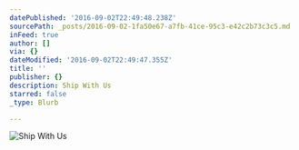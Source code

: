 ```yaml
---
datePublished: '2016-09-02T22:49:48.238Z'
sourcePath: _posts/2016-09-02-1fa50e67-a7fb-41ce-95c3-e42c2b73c3c5.md
inFeed: true
author: []
via: {}
dateModified: '2016-09-02T22:49:47.355Z'
title: ''
publisher: {}
description: Ship With Us
starred: false
_type: Blurb

---
```

![Ship With Us](https://the-grid-user-content.s3-us-west-2.amazonaws.com/7cfd77b3-d886-41c5-b117-d35ec9fb84f5.jpg)